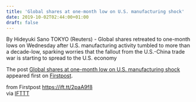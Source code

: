 ```yaml
---
title: 'Global shares at one-month low on U.S. manufacturing shock'
date: 2019-10-02T02:44:00+01:00
draft: false
---
```


By Hideyuki Sano TOKYO (Reuters) - Global shares retreated to one-month lows on Wednesday after U.S. manufacturing activity tumbled to more than a decade-low, sparking worries that the fallout from the U.S.-China trade war is starting to spread to the U.S. economy

The post [Global shares at one-month low on U.S. manufacturing shock](http://www.firstpost.com/business/global-shares-at-one-month-low-on-u-s-manufacturing-shock-7437681.html) appeared first on [Firstpost](http://www.firstpost.com).

  
  
from Firstpost https://ift.tt/2paA9f8  
via [IFTTT](https://ifttt.com/?ref=da&site=blogger)